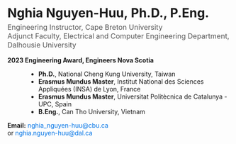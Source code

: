 <h1 style="margin-bottom: 5px; font-size: 28px;">
    <span style="display: inline-block;">Nghia Nguyen-Huu,</span>
    <span style="display: inline-block;">Ph.D., P.Eng.</span>
</h1>

<p style="margin-top: 0; font-size: 16px; color: #555;">
    Engineering Instructor, Cape Breton University <br>
    Adjunct Faculty, Electrical and Computer Engineering Department, Dalhousie University
</p>

<p><strong> 2023 Engineering Award, Engineers Nova Scotia</strong></p>

<!-- Added margin-left to move bullet points away from the image -->
<ul style="padding-left: 30px; margin-left: 40px;">
    <li><strong>Ph.D.</strong>, National Cheng Kung University, Taiwan</li>
    <li><strong>Erasmus Mundus Master</strong>, Institut National des Sciences Appliquées (INSA) de Lyon, France</li>
    <li><strong>Erasmus Mundus Master</strong>, Universitat Politècnica de Catalunya - UPC, Spain</li>
    <li><strong>B.Eng.</strong>, Can Tho University, Vietnam</li>
</ul>

<p><strong> Email:</strong>
    <a href="mailto:nghia_nguyen-huu@cbu.ca" style="color: #0073e6; text-decoration: none;">
        nghia_nguyen-huu@cbu.ca
    </a>
    <br>
    or
    <a href="mailto:nghia.nguyen-huu@dal.ca" style="color: #0073e6; text-decoration: none;">
        nghia.nguyen-huu@dal.ca
    </a>
</p>
